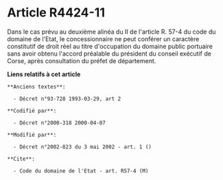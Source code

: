 # Article R4424-11

Dans le cas prévu au deuxième alinéa du II de l'article R. 57-4 du code du domaine de l'Etat, le concessionnaire ne peut
conférer un caractère constitutif de droit réel au titre d'occupation du domaine public portuaire sans avoir obtenu l'accord
préalable du président du conseil exécutif de Corse, après consultation du préfet de département.

**Liens relatifs à cet article**

	**Anciens textes**:

	  - Décret n°93-728 1993-03-29, art 2

	**Codifié par**:

	  - Décret n°2000-318 2000-04-07

	**Modifié par**:

	  - Décret n°2002-823 du 3 mai 2002 - art. 1 ()

	**Cite**:

	  - Code du domaine de l'Etat - art. R57-4 (M)
